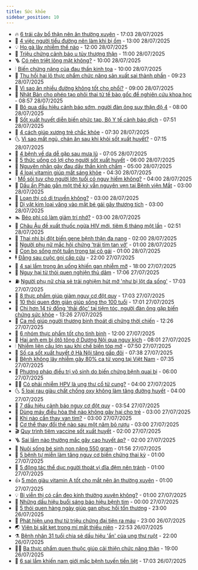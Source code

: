 ```yaml
---
title: Sức khỏe
sidebar_position: 10
---
```


<!-- vnexpress-suc-khoe:START -->
- 🔥 [6 trái cây bổ thận nên ăn thường xuyên](https://vnexpress.net/6-trai-cay-bo-than-nen-an-thuong-xuyen-4918685.html) - 17:03 28/07/2025
- 🥰 [4 việc người tiểu đường nên làm khi bị ốm](https://vnexpress.net/4-viec-nguoi-tieu-duong-nen-lam-khi-bi-om-4919626.html) - 13:00 28/07/2025
- 💡 [Ho gà lây nhiễm thế nào](https://vnexpress.net/ho-ga-lay-nhiem-the-nao-4919935.html) - 12:00 28/07/2025
- 🤗 [Triệu chứng cảnh báo u tủy thượng thận](https://vnexpress.net/trieu-chung-canh-bao-u-tuy-thuong-than-4919801.html) - 11:00 28/07/2025
- 🪜 [Có nên triệt lông mặt không?](https://vnexpress.net/co-nen-triet-long-mat-khong-4919872.html) - 10:00 28/07/2025
- 🕯 [Biến chứng nặng của đau thần kinh tọa](https://vnexpress.net/bien-chung-nang-cua-dau-than-kinh-toa-4919864.html) - 10:00 28/07/2025
- 🤭 [Thu hồi hai lô thực phẩm chức năng sản xuất sai thành phần](https://vnexpress.net/thu-hoi-hai-lo-thuc-pham-chuc-nang-san-xuat-sai-thanh-phan-4919878.html) - 09:23 28/07/2025
- 👀 [Vì sao ăn nhiều đường không tốt cho phổi?](https://vnexpress.net/vi-sao-an-nhieu-duong-khong-tot-cho-phoi-4919831.html) - 09:00 28/07/2025
- 🌋 [Nhật Bản cho phép tạo phôi thai từ tế bào gốc để nghiên cứu khoa học](https://vnexpress.net/nhat-ban-cho-phep-tao-phoi-thai-tu-te-bao-goc-de-nghien-cuu-khoa-hoc-4919726.html) - 08:57 28/07/2025
- 🫶 [Bỏ qua dấu hiệu cảnh báo sớm, người đàn ông suy thận độ 4](https://vnexpress.net/bo-qua-dau-hieu-canh-bao-som-nguoi-dan-ong-suy-than-do-4-4919788.html) - 08:00 28/07/2025
- 🦆 [Sốt xuất huyết diễn biến phức tạp, Bộ Y tế cảnh báo dịch](https://vnexpress.net/sot-xuat-huyet-dien-bien-phuc-tap-bo-y-te-canh-bao-dich-4919761.html) - 07:51 28/07/2025
- 🚀 [4 cách giúp xương trẻ chắc khỏe](https://vnexpress.net/4-cach-giup-xuong-tre-chac-khoe-4919713.html) - 07:30 28/07/2025
- 🌜 [Vì sao mất ngủ, chán ăn sau khi khỏi sốt xuất huyết?](https://vnexpress.net/vi-sao-mat-ngu-chan-an-sau-khi-khoi-sot-xuat-huyet-4919782.html) - 07:15 28/07/2025
- 🧰 [4 bệnh về da dễ gặp sau mưa lũ](https://vnexpress.net/4-benh-ve-da-de-gap-sau-mua-lu-4919667.html) - 07:05 28/07/2025
- 💫 [5 thức uống có lợi cho người sốt xuất huyết](https://vnexpress.net/5-thuc-uong-co-loi-cho-nguoi-sot-xuat-huyet-4919742.html) - 06:00 28/07/2025
- 🌝 [Nguyên nhân gây đau dây thần kinh chẩm](https://vnexpress.net/nguyen-nhan-gay-dau-day-than-kinh-cham-4919698.html) - 05:00 28/07/2025
- 🗽 [4 loại vitamin giúp mắt sáng khỏe](https://vnexpress.net/4-loai-vitamin-giup-mat-sang-khoe-4919673.html) - 04:30 28/07/2025
- 🕯 [Mổ sỏi tụy cho người lớn tuổi có nguy hiểm không?](https://vnexpress.net/mo-soi-tuy-cho-nguoi-lon-tuoi-co-nguy-hiem-khong-4919668.html) - 04:00 28/07/2025
- 🦅 [Dấu ấn Pháp gần một thế kỷ vẫn nguyên vẹn tại Bệnh viện Mắt](https://vnexpress.net/dau-an-phap-gan-mot-the-ky-van-nguyen-ven-tai-benh-vien-mat-4917939.html) - 03:00 28/07/2025
- 🦆 [Loạn thị có di truyền không?](https://vnexpress.net/loan-thi-co-di-truyen-khong-4919651.html) - 03:00 28/07/2025
- 🎊 [Dị vật kim loại văng vào mặt bé gái gây thương tích](https://vnexpress.net/di-vat-kim-loai-vang-vao-mat-be-gai-gay-thuong-tich-4919639.html) - 03:00 28/07/2025
- 🏊 [Béo phì có làm giảm trí nhớ?](https://vnexpress.net/beo-phi-co-lam-giam-tri-nho-4919623.html) - 03:00 28/07/2025
- 📝 [Châu Âu đề xuất thuốc ngừa HIV mới, tiêm 6 tháng một lần](https://vnexpress.net/chau-au-de-xuat-thuoc-ngua-hiv-moi-tiem-6-thang-mot-lan-4919646.html) - 02:51 28/07/2025
- 💯 [Thai nhi bị đột biến gene bệnh thận đa nang](https://vnexpress.net/thai-nhi-bi-dot-bien-gene-benh-than-da-nang-4919582.html) - 02:00 28/07/2025
- 🌊 [Người phụ nữ mắc hội chứng &#39;trái tim tan vỡ&#39;](https://vnexpress.net/nguoi-phu-nu-mac-hoi-chung-trai-tim-tan-vo-4919580.html) - 01:00 28/07/2025
- 🚀 [Con bọ sống một tuần trong tai cô gái](https://vnexpress.net/con-bo-song-mot-tuan-trong-tai-co-gai-4919579.html) - 01:00 28/07/2025
- 🕴 [Đằng sau cuộc gọi cấp cứu](https://vnexpress.net/dang-sau-cuoc-goi-cap-cuu-4916080.html) - 22:00 27/07/2025
- 🗽 [4 sai lầm trong ăn uống khiến gan nhiễm mỡ](https://vnexpress.net/4-sai-lam-trong-an-uong-khien-gan-nhiem-mo-4919216.html) - 18:00 27/07/2025
- 🎡 [Nguy hại từ thói quen nghiện thủ dâm](https://vnexpress.net/nguy-hai-tu-thoi-quen-nghien-thu-dam-4919266.html) - 17:06 27/07/2025
- ⛽️ [Người phụ nữ chia sẻ trải nghiệm hút mỡ &#39;như bị lột da sống&#39;](https://vnexpress.net/nguoi-phu-nu-chia-se-trai-nghiem-hut-mo-nhu-bi-lot-da-song-4919501.html) - 17:03 27/07/2025
- 🦆 [8 thực phẩm giúp giảm nguy cơ đột quỵ](https://vnexpress.net/8-thuc-pham-giup-giam-nguy-co-dot-quy-4919226.html) - 17:03 27/07/2025
- 🤩 [10 thói quen đơn giản giúp sống thọ 100 tuổi](https://vnexpress.net/10-thoi-quen-don-gian-giup-song-tho-100-tuoi-4918402.html) - 17:01 27/07/2025
- 🦒 [Chi hơn 14 tỷ đồng &#39;thải độc&#39; tại tiệm tóc, người đàn ông gặp biến chứng sức khỏe](https://vnexpress.net/chi-hon-14-ty-dong-thai-doc-tai-tiem-toc-nguoi-dan-ong-gap-bien-chung-suc-khoe-4919479.html) - 13:26 27/07/2025
- 💫 [Ca mổ giúp người thương binh thoát di chứng thời chiến](https://vnexpress.net/ca-mo-giup-nguoi-thuong-binh-thoat-di-chung-thoi-chien-4919484.html) - 12:26 27/07/2025
- 🐘 [6 nhóm thực phẩm tốt cho tinh binh](https://vnexpress.net/6-nhom-thuc-pham-tot-cho-tinh-binh-4919335.html) - 12:00 27/07/2025
- 🚀 [Hai anh em bị ôtô tông ở Dương Nội qua nguy kịch](https://vnexpress.net/hai-anh-em-bi-oto-tong-o-duong-noi-qua-nguy-kich-4919473.html) - 08:01 27/07/2025
- 🕯 [Nhiễm liên cầu lợn sau khi chế biến tóp mỡ](https://vnexpress.net/nhiem-lien-cau-lon-sau-khi-che-bien-top-mo-4919458.html) - 07:50 27/07/2025
- 🦏 [Số ca sốt xuất huyết ở Hà Nội tăng gấp đôi](https://vnexpress.net/so-ca-sot-xuat-huyet-o-ha-noi-tang-gap-doi-4919467.html) - 07:38 27/07/2025
- 🦄 [Bệnh không lây nhiễm gây 80% ca tử vong tại Việt Nam](https://vnexpress.net/benh-khong-lay-nhiem-gay-80-ca-tu-vong-tai-viet-nam-4919310.html) - 07:35 27/07/2025
- 🦒 [Phương pháp điều trị vô sinh do biến chứng bệnh quai bị](https://vnexpress.net/phuong-phap-dieu-tri-vo-sinh-do-bien-chung-benh-quai-bi-4919337.html) - 06:00 27/07/2025
- 👨‍🏫 [Có phải nhiễm HPV là ung thư cổ tử cung?](https://vnexpress.net/co-phai-nhiem-hpv-la-ung-thu-co-tu-cung-4919327.html) - 04:00 27/07/2025
- 🌜 [5 loại rau giàu chất chống oxy không làm tăng đường huyết](https://vnexpress.net/5-loai-rau-giau-chat-chong-oxy-khong-lam-tang-duong-huyet-4919258.html) - 04:00 27/07/2025
- 🚀 [7 dấu hiệu cảnh báo nguy cơ đột quỵ](https://vnexpress.net/7-dau-hieu-canh-bao-nguy-co-dot-quy-4918160.html) - 03:54 27/07/2025
- 💃 [Dùng máy điều hòa thế nào không gây hại cho trẻ](https://vnexpress.net/dung-may-dieu-hoa-the-nao-khong-gay-hai-cho-tre-4919326.html) - 03:00 27/07/2025
- 💯 [Khi nào cần thay van tim?](https://vnexpress.net/khi-nao-can-thay-van-tim-4919324.html) - 03:00 27/07/2025
- 🤔 [Cơ thể thay đổi thế nào sau một năm bỏ rượu](https://vnexpress.net/co-the-thay-doi-the-nao-sau-mot-nam-bo-ruou-4919272.html) - 03:00 27/07/2025
- 🎬 [Quy trình tiêm vaccine sốt xuất huyết](https://vnexpress.net/quy-trinh-tiem-vaccine-sot-xuat-huyet-4919289.html) - 02:00 27/07/2025
- 🪜 [Sai lầm nào thường mắc gây cao huyết áp?](https://vnexpress.net/sai-lam-nao-thuong-mac-gay-cao-huyet-ap-4919236.html) - 02:00 27/07/2025
- 🦣 [Nuôi sống bé sinh non nặng 550 gram](https://vnexpress.net/nuoi-song-be-sinh-non-nang-550-gram-4919316.html) - 01:56 27/07/2025
- 🧐 [5 bệnh tự miễn làm tăng nguy cơ biến chứng thai kỳ](https://vnexpress.net/5-benh-tu-mien-lam-tang-nguy-co-bien-chung-thai-ky-4919330.html) - 01:00 27/07/2025
- 🤡 [5 động tác thể dục người thoát vị đĩa đệm nên tránh](https://vnexpress.net/5-dong-tac-the-duc-nguoi-thoat-vi-dia-dem-nen-tranh-4919329.html) - 01:00 27/07/2025
- 👍 [5 món giàu vitamin A tốt cho mắt nên ăn thường xuyên](https://vnexpress.net/5-mon-giau-vitamin-a-tot-cho-mat-nen-an-thuong-xuyen-4919303.html) - 01:00 27/07/2025
- 💡 [Bị viễn thị có cần đeo kính thường xuyên không?](https://vnexpress.net/bi-vien-thi-co-can-deo-kinh-thuong-xuyen-khong-4919298.html) - 01:00 27/07/2025
- 💯 [Những dấu hiệu buổi sáng báo hiệu bệnh tim](https://vnexpress.net/nhung-dau-hieu-buoi-sang-bao-hieu-benh-tim-4919294.html) - 00:00 27/07/2025
- 🧠 [5 thói quen hàng ngày giúp gan phục hồi tổn thương](https://vnexpress.net/5-thoi-quen-hang-ngay-giup-gan-phuc-hoi-ton-thuong-4918944.html) - 23:00 26/07/2025
- 🎡 [Phát hiện ung thư từ triệu chứng đại tiện ra máu](https://vnexpress.net/phat-hien-ung-thu-tu-trieu-chung-dai-tien-ra-mau-4918259.html) - 23:00 26/07/2025
- 🌏 [Viên bi sắt kẹt trong mí mắt thiếu niên](https://vnexpress.net/vien-bi-sat-ket-trong-mi-mat-thieu-nien-4919293.html) - 22:53 26/07/2025
- ⚗️ [Bệnh nhân 31 tuổi chia sẻ dấu hiệu &#39;ẩn&#39; của ung thư ruột](https://vnexpress.net/benh-nhan-31-tuoi-chia-se-dau-hieu-an-cua-ung-thu-ruot-4918870.html) - 22:00 26/07/2025
- 👨‍🏫 [Ba thực phẩm quen thuộc giúp cải thiện chức năng thận](https://vnexpress.net/ba-thuc-pham-quen-thuoc-giup-cai-thien-chuc-nang-than-4918153.html) - 19:00 26/07/2025
- 🤖 [6 sai lầm khiến nam giới mắc bệnh tuyến tiền liệt](https://vnexpress.net/6-sai-lam-khien-nam-gioi-mac-benh-tuyen-tien-liet-4916572.html) - 17:03 26/07/2025<!-- vnexpress-suc-khoe:END -->
